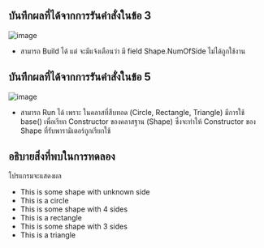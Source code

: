 ## บันทึกผลที่ได้จากการรันคำสั่งในข้อ 3

![image](https://github.com/Phetteepop/03376836-OOP-2566-Lab-10/assets/144197367/a668399f-af4d-4e18-a69e-1f531aab5972)


- สามารถ Build ได้ แต่ จะมีแจ้งเตือนว่า มี field Shape.NumOfSide ไม่ได้ถูกใช้งาน

## บันทึกผลที่ได้จากการรันคำสั่งในข้อ 5

![image](https://github.com/Phetteepop/03376836-OOP-2566-Lab-10/assets/144197367/2268de6a-5276-4f29-a24a-03526dd7ee8b)


- สามารถ Run ได้ เพราะ ในคลาสที่สืบทอด (Circle, Rectangle, Triangle) มีการใช้ base() เพื่อเรียก Constructor ของคลาสฐาน (Shape) ซึ่งจะทำให้ Constructor ของ Shape ที่รับพารามิเตอร์ถูกเรียกใช้

## อธิบายสิ่งที่พบในการทดลอง

โปรแกรมจะแสดงผล

- This is some shape with unknown side
- This is a circle
- This is some shape with 4 sides
- This is a rectangle
- This is some shape with 3 sides
- This is a triangle
